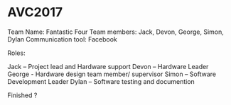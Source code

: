 # AVC2017
Team Name: Fantastic Four
Team members: Jack, Devon, George, Simon, Dylan
Communication tool: Facebook

Roles:

Jack – Project lead and Hardware support
Devon – Hardware Leader
George  - Hardware design team member/ supervisor
Simon – Software Development Leader
Dylan – Software testing and documention

<md-checkbox ng-model="isChecked" aria-label="Finished?">
  Finished ?
</md-checkbox>
